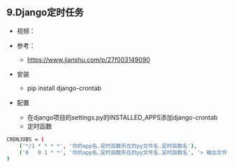 ## 9.Django定时任务

- 视频：
- 参考：
    - https://www.jianshu.com/p/27f003149090
    
- 安装
    - pip install django-crontab
- 配置
    - 在django项目的settings.py的INSTALLED_APPS添加django-crontab
    - 定时函数
```bash
CRONJOBS = (
    ('*/1 * * * *', '你的app名.定时函数所在的py文件名.定时函数名'),
    ('0   0 1 * *', '你的app名.定时函数所在的py文件名.定时函数名', '> 输出文件路径和名称'),
)
```    